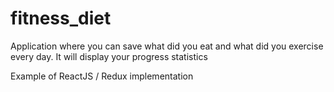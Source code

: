# fitness_diet
Application where you can save what did you eat and what did you exercise every day. 
It will display your progress statistics

Example of ReactJS / Redux implementation 
